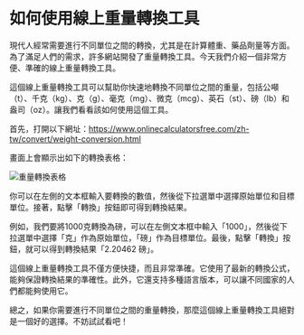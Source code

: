 如何使用線上重量轉換工具
============

現代人經常需要進行不同單位之間的轉換，尤其是在計算體重、藥品劑量等方面。為了滿足人們的需求，許多網站開發了重量轉換工具。今天我們介紹一個非常方便、準確的線上重量轉換工具。

這個線上重量轉換工具可以幫助你快速地轉換不同單位之間的重量，包括公噸（t）、千克（kg）、克（g）、毫克（mg）、微克（mcg）、英石（st）、磅（lb）和盎司（oz）。讓我們看看該如何使用這個工具。

首先，打開以下網址：<https://www.onlinecalculatorsfree.com/zh-tw/convert/weight-conversion.html>

畫面上會顯示出如下的轉換表格：

![重量轉換表格](https://i.imgur.com/Zh9kq8O.png)

你可以在左側的文本框輸入要轉換的數值，然後從下拉選單中選擇原始單位和目標單位。接著，點擊「轉換」按鈕即可得到轉換結果。

例如，我們要將1000克轉換為磅，可以在左側文本框中輸入「1000」，然後從下拉選單中選擇「克」作為原始單位，「磅」作為目標單位。最後，點擊「轉換」按鈕，就可以得到轉換結果「2.20462 磅」。

這個線上重量轉換工具不僅方便快捷，而且非常準確。它使用了最新的轉換公式，能夠保證轉換結果的準確性。此外，它還支持多種語言版本，可以讓不同國家的人們都能夠使用它。

總之，如果你需要進行不同單位之間的重量轉換，那麼這個線上重量轉換工具絕對是一個好的選擇。不妨試試看吧！